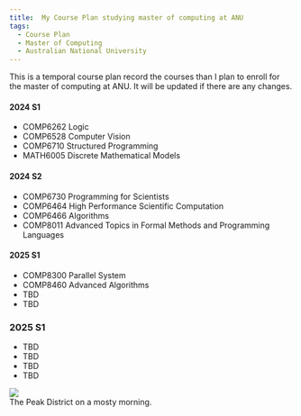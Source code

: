 ```yaml
---
title:  My Course Plan studying master of computing at ANU
tags:
  - Course Plan
  - Master of Computing
  - Australian National University
---
```


This is a temporal course plan record the courses than I plan to enroll for the master of computing at ANU. 
It will be updated if there are any changes.

<!--more-->

#### 2024 S1
- COMP6262 Logic
- COMP6528 Computer Vision
- COMP6710 Structured Programming
- MATH6005 Discrete Mathematical Models

#### 2024 S2
- COMP6730 Programming for Scientists
- COMP6464 High Performance Scientific Computation
- COMP6466 Algorithms
- COMP8011 Advanced Topics in Formal Methods and Programming Languages

#### 2025 S1
- COMP8300 Parallel System
- COMP8460 Advanced Algorithms
- TBD
- TBD

### 2025 S1
- TBD
- TBD
- TBD
- TBD



<div class="card mb-3">
    <img class="card-img-top" src="https://drscdn.500px.org/photo/127767019/q%3D80_m%3D1500/v2?webp=true&sig=dd1fa4580c459472969cd4992068922f311f12cf263cf08b39615cfc1812286b"/>
    <div class="card-body bg-light">
        <div class="card-text">
            The Peak District on a mosty morning.
        </div>
    </div>
</div>
